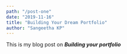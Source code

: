 ```yaml
---
path: "/post-one"
date: "2019-11-16"
title: "Building Your Dream Portfolio"
author: "Sangeetha KP"
---
```


This is my blog post on ***Building your portfolio***
